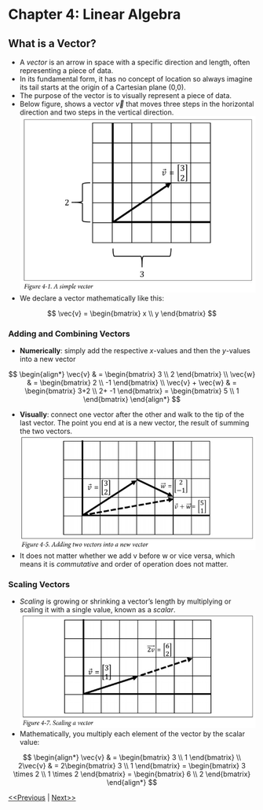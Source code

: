 # Chapter 4: Linear Algebra
## What is a Vector?
* A _vector_ is an arrow in space with a specific direction and length, often representing a piece of data.
* In its fundamental form, it has no concept of location so always imagine its tail starts at the origin of a Cartesian plane (0,0).
* The purpose of the vector is to visually represent a piece of data.
* Below figure, shows a vector $\vec{v}$ that moves three steps in the horizontal direction and two steps in the vertical direction.
![A simple vector](./images/vector-01.jpg)  
* We declare a vector mathematically like this:

$$
\vec{v} = \begin{bmatrix}
x \\
y
\end{bmatrix}
$$

### Adding and Combining Vectors
* **Numerically**: simply add the respective $x$-values and then the $y$-values into a new vector

$$
\begin{align*}
\vec{v} & = \begin{bmatrix} 3 \\ 2 \end{bmatrix} \\
\vec{w} & = \begin{bmatrix} 2 \\ -1 \end{bmatrix} \\
\vec{v} + \vec{w} & = \begin{bmatrix} 3+2 \\ 2+ -1 \end{bmatrix} = \begin{bmatrix} 5 \\ 1 \end{bmatrix}
\end{align*}
$$

* **Visually**: connect one vector after the other and walk to the tip of the last vector. The point you end at is a new vector, the result of summing the two vectors.  
![Adding two vectors into a new vector](./images/vector-02.jpg)
* It does not matter whether we add v before w or vice versa, which means it is _commutative_ and order of operation does not matter.
### Scaling Vectors
* _Scaling_ is growing or shrinking a vector’s length by multiplying or scaling it with a single value, known as a _scalar_.
![Scaling a vector](./images/vector-03.jpg)
* Mathematically, you multiply each element of the vector by the scalar value:

$$
\begin{align*}
\vec{v} & = \begin{bmatrix} 3 \\ 1 \end{bmatrix} \\
2\vec{v} & = 2\begin{bmatrix} 3 \\ 1 \end{bmatrix} = \begin{bmatrix} 3 \times 2 \\ 1 \times 2 \end{bmatrix} = \begin{bmatrix} 6 \\ 2 \end{bmatrix}
\end{align*}
$$



[<<Previous](../statistics_hypothesis_testing/README.md) | [Next>>]()